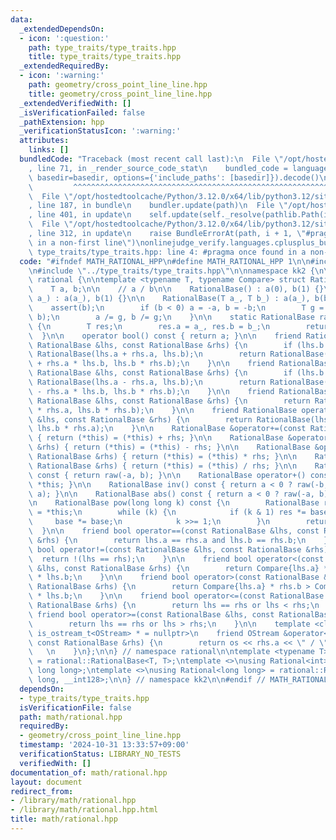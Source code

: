 ```yaml
---
data:
  _extendedDependsOn:
  - icon: ':question:'
    path: type_traits/type_traits.hpp
    title: type_traits/type_traits.hpp
  _extendedRequiredBy:
  - icon: ':warning:'
    path: geometry/cross_point_line_line.hpp
    title: geometry/cross_point_line_line.hpp
  _extendedVerifiedWith: []
  _isVerificationFailed: false
  _pathExtension: hpp
  _verificationStatusIcon: ':warning:'
  attributes:
    links: []
  bundledCode: "Traceback (most recent call last):\n  File \"/opt/hostedtoolcache/Python/3.12.0/x64/lib/python3.12/site-packages/onlinejudge_verify/documentation/build.py\"\
    , line 71, in _render_source_code_stat\n    bundled_code = language.bundle(stat.path,\
    \ basedir=basedir, options={'include_paths': [basedir]}).decode()\n          \
    \         ^^^^^^^^^^^^^^^^^^^^^^^^^^^^^^^^^^^^^^^^^^^^^^^^^^^^^^^^^^^^^^^^^^^^^^^^^^^^^^^^^\n\
    \  File \"/opt/hostedtoolcache/Python/3.12.0/x64/lib/python3.12/site-packages/onlinejudge_verify/languages/cplusplus.py\"\
    , line 187, in bundle\n    bundler.update(path)\n  File \"/opt/hostedtoolcache/Python/3.12.0/x64/lib/python3.12/site-packages/onlinejudge_verify/languages/cplusplus_bundle.py\"\
    , line 401, in update\n    self.update(self._resolve(pathlib.Path(included), included_from=path))\n\
    \  File \"/opt/hostedtoolcache/Python/3.12.0/x64/lib/python3.12/site-packages/onlinejudge_verify/languages/cplusplus_bundle.py\"\
    , line 312, in update\n    raise BundleErrorAt(path, i + 1, \"#pragma once found\
    \ in a non-first line\")\nonlinejudge_verify.languages.cplusplus_bundle.BundleErrorAt:\
    \ type_traits/type_traits.hpp: line 4: #pragma once found in a non-first line\n"
  code: "#ifndef MATH_RATIONAL_HPP\n#define MATH_RATIONAL_HPP 1\n\n#include <numeric>\n\
    \n#include \"../type_traits/type_traits.hpp\"\n\nnamespace kk2 {\n\nnamespace\
    \ rational {\n\ntemplate <typename T, typename Compare> struct RationalBase {\n\
    \    T a, b;\n\n    // a / b\n\n    RationalBase() : a(0), b(1) {}\n\n    RationalBase(T\
    \ a_) : a(a_), b(1) {}\n\n    RationalBase(T a_, T b_) : a(a_), b(b_) {\n    \
    \    assert(b);\n        if (b < 0) a = -a, b = -b;\n        T g = std::gcd(a,\
    \ b);\n        a /= g, b /= g;\n    }\n\n    static RationalBase raw(T a_, T b_)\
    \ {\n        T res;\n        res.a = a_, res.b = b_;\n        return res;\n  \
    \  }\n\n    operator bool() const { return a; }\n\n    friend RationalBase operator+(const\
    \ RationalBase &lhs, const RationalBase &rhs) {\n        if (lhs.b == rhs.b) return\
    \ RationalBase(lhs.a + rhs.a, lhs.b);\n        return RationalBase(lhs.a * rhs.b\
    \ + rhs.a * lhs.b, lhs.b * rhs.b);\n    }\n\n    friend RationalBase operator-(const\
    \ RationalBase &lhs, const RationalBase &rhs) {\n        if (lhs.b == rhs.b) return\
    \ RationalBase(lhs.a - rhs.a, lhs.b);\n        return RationalBase(lhs.a * rhs.b\
    \ - rhs.a * lhs.b, lhs.b * rhs.b);\n    }\n\n    friend RationalBase operator*(const\
    \ RationalBase &lhs, const RationalBase &rhs) {\n        return RationalBase(lhs.a\
    \ * rhs.a, lhs.b * rhs.b);\n    }\n\n    friend RationalBase operator/(const RationalBase\
    \ &lhs, const RationalBase &rhs) {\n        return RationalBase(lhs.a * rhs.b,\
    \ lhs.b * rhs.a);\n    }\n\n    RationalBase &operator+=(const RationalBase &rhs)\
    \ { return (*this) = (*this) + rhs; }\n\n    RationalBase &operator-=(const RationalBase\
    \ &rhs) { return (*this) = (*this) - rhs; }\n\n    RationalBase &operator*=(const\
    \ RationalBase &rhs) { return (*this) = (*this) * rhs; }\n\n    RationalBase &operator/=(const\
    \ RationalBase &rhs) { return (*this) = (*this) / rhs; }\n\n    RationalBase operator-()\
    \ const { return raw(-a, b); }\n\n    RationalBase operator+() const { return\
    \ *this; }\n\n    RationalBase inv() const { return a < 0 ? raw(-b, -a) : raw(b,\
    \ a); }\n\n    RationalBase abs() const { return a < 0 ? raw(-a, b) : *this; }\n\
    \n    RationalBase pow(long long k) const {\n        RationalBase res(1), base\
    \ = *this;\n        while (k) {\n            if (k & 1) res *= base;\n       \
    \     base *= base;\n            k >>= 1;\n        }\n        return res;\n  \
    \  }\n\n    friend bool operator==(const RationalBase &lhs, const RationalBase\
    \ &rhs) {\n        return lhs.a == rhs.a and lhs.b == rhs.b;\n    }\n\n    friend\
    \ bool operator!=(const RationalBase &lhs, const RationalBase &rhs) {\n      \
    \  return !(lhs == rhs);\n    }\n\n    friend bool operator<(const RationalBase\
    \ &lhs, const RationalBase &rhs) {\n        return Compare{lhs.a} * rhs.b < Compare{rhs.a}\
    \ * lhs.b;\n    }\n\n    friend bool operator>(const RationalBase &lhs, const\
    \ RationalBase &rhs) {\n        return Compare{lhs.a} * rhs.b > Compare{rhs.a}\
    \ * lhs.b;\n    }\n\n    friend bool operator<=(const RationalBase &lhs, const\
    \ RationalBase &rhs) {\n        return lhs == rhs or lhs < rhs;\n    }\n\n   \
    \ friend bool operator>=(const RationalBase &lhs, const RationalBase &rhs) {\n\
    \        return lhs == rhs or lhs > rhs;\n    }\n\n    template <class OStream,\
    \ is_ostream_t<OStream> * = nullptr>\n    friend OStream &operator<<(OStream &os,\
    \ const RationalBase &rhs) {\n        return os << rhs.a << \" / \" << rhs.b;\
    \   \n    }\n};\n\n} // namespace rational\n\ntemplate <typename T>\nusing Rational\
    \ = rational::RationalBase<T, T>;\ntemplate <>\nusing Rational<int> = rational::RationalBase<int,\
    \ long long>;\ntemplate <>\nusing Rational<long long> = rational::RationalBase<long\
    \ long, __int128>;\n\n} // namespace kk2\n\n#endif // MATH_RATIONAL_HPP\n"
  dependsOn:
  - type_traits/type_traits.hpp
  isVerificationFile: false
  path: math/rational.hpp
  requiredBy:
  - geometry/cross_point_line_line.hpp
  timestamp: '2024-10-31 13:33:57+09:00'
  verificationStatus: LIBRARY_NO_TESTS
  verifiedWith: []
documentation_of: math/rational.hpp
layout: document
redirect_from:
- /library/math/rational.hpp
- /library/math/rational.hpp.html
title: math/rational.hpp
---
```

